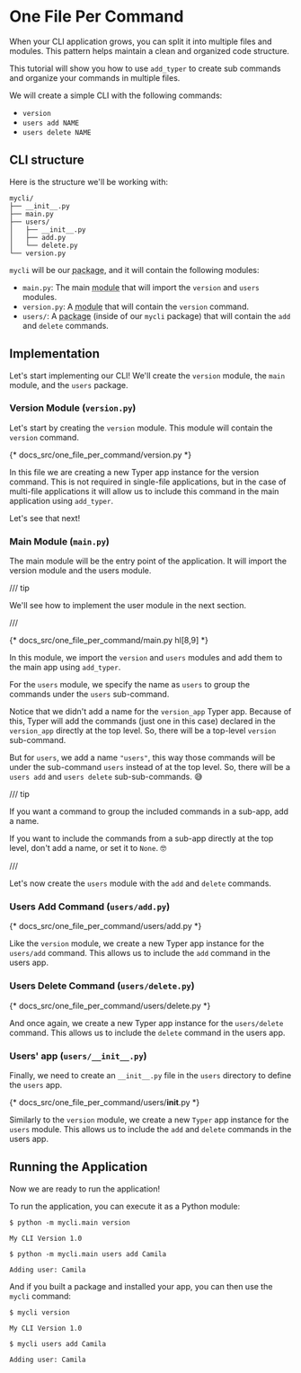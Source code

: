 # One File Per Command

When your CLI application grows, you can split it into multiple files and modules. This pattern helps maintain a clean and organized code structure.

This tutorial will show you how to use `add_typer` to create sub commands and organize your commands in multiple files.

We will create a simple CLI with the following commands:

- `version`
- `users add NAME`
- `users delete NAME`

## CLI structure

Here is the structure we'll be working with:

```text
mycli/
├── __init__.py
├── main.py
├── users/
│   ├── __init__.py
│   ├── add.py
│   └── delete.py
└── version.py
```

`mycli` will be our <abbr title="a directory with an __init__.py file">package</abbr>, and it will contain the following modules:

- `main.py`: The main <abbr title="a Python file that can be imported">module</abbr> that will import the `version` and `users` modules.
- `version.py`: A <abbr title="a Python file that can be imported">module</abbr> that will contain the `version` command.
- `users/`: A <abbr title="another directory with an __init__.py file">package</abbr> (inside of our `mycli` package) that will contain the `add` and `delete` commands.

## Implementation

Let's start implementing our CLI! We'll create the `version` module, the `main` module, and the `users` package.

### Version Module (`version.py`)

Let's start by creating the `version` module. This module will contain the `version` command.

{* docs_src/one_file_per_command/version.py *}

In this file we are creating a new Typer app instance for the version command. This is not required in single-file applications, but in the case of multi-file applications it will allow us to include this command in the main application using `add_typer`.

Let's see that next!

### Main Module (`main.py`)

The main module will be the entry point of the application. It will import the version module and the users module.

/// tip

We'll see how to implement the user module in the next section.

///

{* docs_src/one_file_per_command/main.py hl[8,9] *}

In this module, we import the `version` and `users` modules and add them to the main app using `add_typer`.

For the `users` module, we specify the name as `users` to group the commands under the `users` sub-command.

Notice that we didn't add a name for the `version_app` Typer app. Because of this, Typer will add the commands (just one in this case) declared in the `version_app` directly at the top level. So, there will be a top-level `version` sub-command.

But for `users`, we add a name `"users"`, this way those commands will be under the sub-command `users` instead of at the top level. So, there will be a `users add` and `users delete` sub-sub-commands. 😅

/// tip

If you want a command to group the included commands in a sub-app, add a name.

If you want to include the commands from a sub-app directly at the top level, don't add a name, or set it to `None`. 🤓

///

Let's now create the `users` module with the `add` and `delete` commands.

### Users Add Command (`users/add.py`)

{* docs_src/one_file_per_command/users/add.py *}

Like the `version` module, we create a new Typer app instance for the `users/add` command. This allows us to include the `add` command in the users app.

### Users Delete Command (`users/delete.py`)

{* docs_src/one_file_per_command/users/delete.py *}

And once again, we create a new Typer app instance for the `users/delete` command. This allows us to include the `delete` command in the users app.

### Users' app (`users/__init__.py`)

Finally, we need to create an `__init__.py` file in the `users` directory to define the `users` app.

{* docs_src/one_file_per_command/users/__init__.py *}

Similarly to the `version` module, we create a new `Typer` app instance for the `users` module. This allows us to include the `add` and `delete` commands in the users app.

## Running the Application

Now we are ready to run the application!

To run the application, you can execute it as a Python module:

<div class="termy">

```console
$ python -m mycli.main version

My CLI Version 1.0

$ python -m mycli.main users add Camila

Adding user: Camila
```

</div>

And if you built a package and installed your app, you can then use the `mycli` command:

<div class="termy">

```console
$ mycli version

My CLI Version 1.0

$ mycli users add Camila

Adding user: Camila

